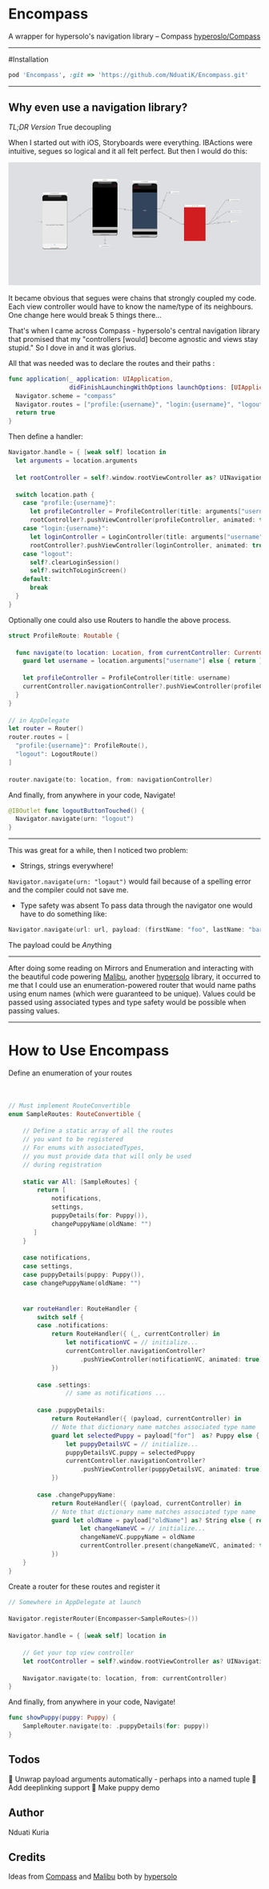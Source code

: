 # Encompass
A wrapper for hypersolo's navigation library – Compass [hyperoslo/Compass](https://github.com/hyperoslo/Compass)



---
#Installation
```ruby
pod 'Encompass', :git => 'https://github.com/NduatiK/Encompass.git'
```
---

## Why even use a navigation library?

_*TL;DR Version*_
True decoupling


When I started out with iOS, Storyboards were everything. IBActions were intuitive, segues so logical and it all felt perfect. But then I would do this:

![](https://raw.githubusercontent.com/nduatik/Encompass/master/Storyboards.png)


It became obvious that segues were chains that strongly coupled my code. Each view controller would have to know the name/type of its neighbours. One change here would break 5 things there...

That's when I came across Compass - hypersolo's central navigation library that promised that my "controllers [would] become agnostic and views stay stupid." So I dove in and it was glorius. 

All that was needed was to declare the routes and their paths	:

```swift
func application(_ application: UIApplication,
                 didFinishLaunchingWithOptions launchOptions: [UIApplicationLaunchOptionsKey: Any]?) -> Bool {
  Navigator.scheme = "compass"
  Navigator.routes = ["profile:{username}", "login:{username}", "logout"]
  return true
}
```
Then define a handler: 


```swift
Navigator.handle = { [weak self] location in
  let arguments = location.arguments

  let rootController = self?.window.rootViewController as? UINavigationController

  switch location.path {
    case "profile:{username}":
      let profileController = ProfileController(title: arguments["username"])
      rootController?.pushViewController(profileController, animated: true)
    case "login:{username}":
      let loginController = LoginController(title: arguments["username"])
      rootController?.pushViewController(loginController, animated: true)
    case "logout":
      self?.clearLoginSession()
      self?.switchToLoginScreen()
    default: 
      break
  }
}
```
Optionally one could also use Routers to handle the above process.

```swift
struct ProfileRoute: Routable {

  func navigate(to location: Location, from currentController: CurrentController) throws {
    guard let username = location.arguments["username"] else { return }

    let profileController = ProfileController(title: username)
    currentController.navigationController?.pushViewController(profileController, animated: true)
  }
}

// in AppDelegate
let router = Router()
router.routes = [
  "profile:{username}": ProfileRoute(),
  "logout": LogoutRoute()
]

router.navigate(to: location, from: navigationController)


```

And finally, from anywhere in your code, Navigate!

```swift
@IBOutlet func logoutButtonTouched() {
  Navigator.navigate(urn: "logout")
}
```

---

This was great for a while, then I noticed two problem:

- Strings, strings everywhere!

`Navigator.navigate(urn: "logaut")` would fail because of a spelling error and the compiler could not save me. 

- Type safety was absent
To pass data through the navigator one would have to do something like:

```swift
Navigator.navigate(url: url, payload: (firstName: "foo", lastName: "bar"))
```

The payload could be *Any*thing

---

After doing some reading on Mirrors and Enumeration and interacting with the beautiful code powering [Malibu](https://github.com/hyperoslo/Malibu), another [hypersolo](https://github.com/hyperoslo) library, it occurred to me that I could use an enumeration-powered router that would name paths using enum names (which were guaranteed to be unique). Values could be passed using associated types and type safety would be possible when passing values.

---

# How to Use Encompass

Define an enumeration of your routes

```swift


// Must implement RouteConvertible
enum SampleRoutes: RouteConvertible {
    
	// Define a static array of all the routes 
	// you want to be registered
	// For enums with associatedTypes, 
	// you must provide data that will only be used
	// during registration

    static var All: [SampleRoutes] {
        return [
            notifications,
            settings,
            puppyDetails(for: Puppy()),
            changePuppyName(oldName: "")
       ]
    }
 
	case notifications,
	case settings,
	case puppyDetails(puppy: Puppy()),
	case changePuppyName(oldName: "")

 
    var routeHandler: RouteHandler {
        switch self {
        case .notifications:
            return RouteHandler({ (_, currentController) in
                let notificationVC = // initialize...
				currentController.navigationController?
					.pushViewController(notificationVC, animated: true)
            })
            
        case .settings:
				// same as notifications ...
				
		case .puppyDetails:
            return RouteHandler({ (payload, currentController) in
            // Note that dictionary name matches associated type name
            guard let selectedPuppy = payload["for"]  as? Puppy else { return }
                let puppyDetailsVC = // initialize...
                puppyDetailsVC.puppy = selectedPuppy
				currentController.navigationController?
					.pushViewController(puppyDetailsVC, animated: true)
            })
            
		case .changePuppyName:
            return RouteHandler({ (payload, currentController) in
            // Note that dictionary name matches associated type name
            guard let oldName = payload["oldName"] as? String else { return }
					let changeNameVC = // initialize...
					changeNameVC.puppyName = oldName
					currentController.present(changeNameVC, animated: true)
            })
	}
}


```

Create a router for these routes and register it

```swift
// Somewhere in AppDelegate at launch

Navigator.registerRouter(Encompasser<SampleRoutes>())
            
Navigator.handle = { [weak self] location in

	// Get your top view controller
	let rootController = self?.window.rootViewController as? UINavigationController
  
	Navigator.navigate(to: location, from: currentController)
}
```


And finally, from anywhere in your code, Navigate!

```swift
func showPuppy(puppy: Puppy) {
	SampleRouter.navigate(to: .puppyDetails(for: puppy))
}
```

Todos
---
🔲 Unwrap payload arguments automatically - perhaps into a named tuple
🔲 Add deeplinking support
🔲 Make puppy demo


Author
---

Nduati Kuria

Credits
---

Ideas from [Compass](https://github.com/hyperoslo/Compass) and [Malibu](https://github.com/hyperoslo/Malibu) both by [hypersolo](https://github.com/hyperoslo)


